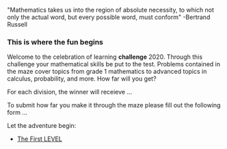"Mathematics takes us into the region of absolute necessity, to which not only the actual word, but every possible word, must conform" -Bertrand Russell 

### This is where the fun begins 
Welcome to the celebration of learning **challenge** 2020. Through this challenge your mathematical skills be put to the test. Problems contained in the maze cover topics from grade 1 mathematics to advanced topics in calculus, probability, and more. How far will you get? 

For each division, the winner will receieve ... 

To submit how far you make it through the maze please fill out the following form ...

Let the adventure begin: 
* [The First LEVEL](DTFE0Q9.md)
 



